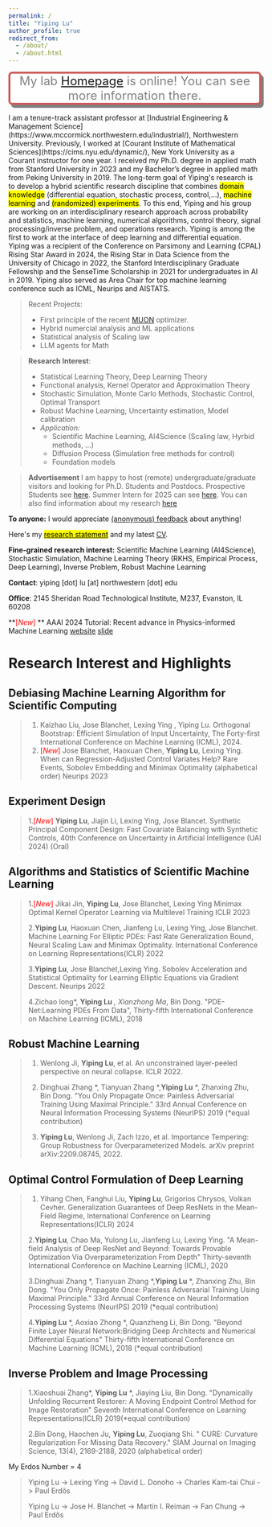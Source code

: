 ```yaml
---
permalink: /
title: "Yiping Lu"
author_profile: true
redirect_from: 
  - /about/
  - /about.html
---
```

<style>
#boxshadow {
    border: 4px solid purple;
    box-shadow: 5px 6px gray;
    border-radius: 2mm;
    background-color: white;
}

.half_highlight {
background: linear-gradient(to top, #F9E79F  50%, transparent 50%);
}

#boxshadow2 {
    border: 4px solid IndianRed;
    box-shadow: 5px 6px gray;
    border-radius: 2mm;
    background-color: white;
}
</style>

<div id="boxshadow2">
<center style="color: gray; font-size: 24px; font-family: -apple-system, BlinkMacSystemFont, 'Segoe UI', Roboto, Oxygen, Ubuntu, Cantarell, 'Open Sans', 'Helvetica Neue', sans-serif;">
My lab <a href="https://scale-lab-northwestern.github.io/">Homepage</a> is online! You can see more information there.
 </center>
</div>


<br/>
I am a tenure-track assistant professor at  [Industrial Engineering & Management Science](https://www.mccormick.northwestern.edu/industrial/), Northwestern University. Previously, I worked at [Courant Institute of Mathematical Sciences](https://cims.nyu.edu/dynamic/), New York University as a Courant instructor for one year. I received my Ph.D. degree in applied math from Stanford University in 2023 and my Bachelor’s degree in applied math from Peking University in 2019. The long-term goal of Yiping's research is to develop a hybrid scientific research discipline that combines <mark color='orange'>domain knowledge</mark> (differential equation, stochastic process, control,...), <mark color='orange'>machine learning</mark> and <mark color='orange'>(randomized) experiments</mark>. To this end, Yiping and his group are working on an interdisciplinary research approach across probability and statistics, machine learning, numerical algorithms, control theory, signal processing/inverse problem, and operations research. Yiping is among the first to work at the interface of deep learning and differential equation. Yiping was a recipient of the Conference on Parsimony and Learning (CPAL) Rising Star Award in 2024, the Rising Star in Data Science from the University of Chicago in 2022, the Stanford Interdisciplinary Graduate Fellowship and the SenseTime Scholarship in 2021 for undergraduates in AI in 2019. Yiping also served as Area Chair for top machine learning conference such as ICML, Neurips and AISTATS.

> Recent Projects:
> - First principle of the recent [MUON](https://github.com/MoonshotAI/Moonlight) optimizer.
> - Hybrid numercial analysis and ML applications
> - Statistical analysis of Scaling law
> - LLM agents for Math 

> **Research Interest**:
> - Statistical Learning Theory, Deep Learning Theory
> - Functional analysis, Kernel Operator and Approximation Theory
> - Stochastic Simulation, Monte Carlo Methods, Stochastic Control, Optimal Transport
> - Robust Machine Learning, Uncertainty estimation, Model calibration
> - *Application:*
>   - Scientific Machine Learning, AI4Science  (Scaling law, Hyrbid methods, ...) 
>   - Diffusion Process (Simulation free methods for control)
>   - Foundation models

> **Advertisement** I am happy to host (remote) undergraduate/graduate visitors and looking for Ph.D. Students and Postdocs. Prospective Students see [here](https://2prime.github.io/students/). Summer Intern for 2025 can see [here](https://2prime.github.io/files/SummerIntern_Yiping.pdf). You can also find information about my research [here](https://2prime.github.io/research/) 

**To anyone:** I would appreciate [(anonymous) feedback](https://docs.google.com/forms/d/e/1FAIpQLScCWSzTQGMVKhxDVSiCopYD740Txm-cMoxIh-dg08FcRKT-8Q/viewform?usp=sf_link) about anything!



Here's my [<mark color='orange'>research statement</mark>](https://2prime.github.io/files/rs.pdf) and my latest [CV](https://www.overleaf.com/read/rmcykgwmwbcq#cbe18b).

**Fine-grained research interest:** Scientific Machine Learning (AI4Science), Stochastic Simulation, Machine Learning Theory (RKHS, Empirical Process, Deep Learning), Inverse Problem, Robust Machine Learning

**Contact**: yiping [dot] lu [at] northwestern [dot] edu

**Office**: 2145 Sheridan Road Technological Institute, M237, Evanston, IL 60208

**<font color='red'>[*New*]</font> ** AAAI 2024 Tutorial: Recent advance in Physics-informed Machine Learning  [website](https://sites.google.com/view/aaai-2024-tutorial-piml/) [slide](https://2prime.github.io/files/SML/piml_aaai.pdf)

# Research Interest and Highlights


## Debiasing Machine Learning Algorithm for Scientific Computing

> 1. Kaizhao Liu, Jose Blanchet, Lexing Ying , Yiping Lu. Orthogonal Bootstrap: Efficient Simulation of Input Uncertainty, The Forty-first International Conference on Machine Learning (ICML), 2024.
> 2. <font color='red'>[*New*]</font>  Jose Blanchet, Haoxuan Chen, **Yiping Lu**, Lexing Ying. When can Regression-Adjusted Control Variates Help? Rare Events, Sobolev Embedding and Minimax Optimality (alphabetical order) Neurips 2023

## Experiment Design

> 1.<font color='red'>[*New*]</font> **Yiping Lu**, Jiajin Li, Lexing Ying, Jose Blancet. Synthetic Principal Component Design: Fast Covariate Balancing with Synthetic Controls, 40th Conference on Uncertainty in Artificial Intelligence (UAI 2024) (Oral)

  
## Algorithms and Statistics of Scientific Machine Learning


>  1.<font color='red'>[*New*]</font> Jikai Jin, **Yiping Lu**, Jose Blanchet, Lexing Ying Minimax Optimal Kernel Operator Learning via Multilevel Training ICLR 2023
>   
>  2.**Yiping Lu**, Haoxuan Chen, Jianfeng Lu, Lexing Ying, Jose Blanchet. Machine Learning For Elliptic PDEs: Fast Rate Generalization Bound, Neural Scaling Law and Minimax Optimality. International Conference on Learning Representations(ICLR) 2022
>
>  3.**Yiping Lu**, Jose Blanchet,Lexing Ying. Sobolev Acceleration and Statistical Optimality for Learning Elliptic Equations via Gradient Descent. Neurips 2022
>  
>  4.Zichao long*, **Yiping Lu** *, Xianzhong Ma*, Bin Dong. "PDE-Net:Learning PDEs From Data", Thirty-fifth International Conference on Machine Learning (ICML), 2018

## Robust Machine Learning

>  1. Wenlong Ji, **Yiping Lu**, et al. An unconstrained layer-peeled perspective on neural collapse. ICLR 2022.
>
>  2. Dinghuai Zhang *, Tianyuan Zhang *,**Yiping Lu** *, Zhanxing Zhu, Bin Dong. "You Only Propagate Once: Painless Adversarial Training Using Maximal Principle." 33rd Annual Conference on Neural Information Processing Systems (NeurIPS) 2019 (*equal contribution) 
>  
>  3.  **Yiping Lu**, Wenlong Ji, Zach Izzo, et al. Importance Tempering: Group Robustness for Overparameterized Models. arXiv preprint arXiv:2209.08745, 2022.
 
## Optimal Control Formulation of Deep Learning


>  1. Yihang Chen, Fanghui Liu, **Yiping Lu**, Grigorios Chrysos, Volkan Cevher. Generalization Guarantees of Deep ResNets in the Mean-Field Regime, International Conference on Learning Representations(ICLR) 2024
>     
>  2.**Yiping Lu**, Chao Ma, Yulong Lu, Jianfeng Lu, Lexing Ying. "A Mean-field Analysis of Deep ResNet and Beyond: Towards Provable Optimization Via Overparameterization From Depth" Thirty-seventh International Conference on Machine Learning (ICML), 2020
>  
>  3.Dinghuai Zhang *, Tianyuan Zhang *,**Yiping Lu** *, Zhanxing Zhu, Bin Dong. "You Only Propagate Once: Painless Adversarial Training Using Maximal Principle." 33rd Annual Conference on Neural Information Processing Systems (NeurIPS) 2019 (*equal contribution) 
>  
>  4.**Yiping Lu** *, Aoxiao Zhong *, Quanzheng Li, Bin Dong. "Beyond Finite Layer Neural Network:Bridging Deep Architects and Numerical Differential Equations" Thirty-fifth International Conference on Machine Learning (ICML), 2018 (*equal contribution) 

## Inverse Problem and Image Processing


>  1.Xiaoshuai Zhang*, **Yiping Lu** *, Jiaying Liu, Bin Dong. "Dynamically Unfolding Recurrent Restorer: A Moving Endpoint Control Method for Image Restoration" Seventh International Conference on Learning Representations(ICLR) 2019(*equal contribution) 
> 
>  2.Bin Dong, Haochen Ju, **Yiping Lu**, Zuoqiang Shi. " CURE: Curvature Regularization For Missing Data Recovery." SIAM Journal on Imaging Science, 13(4), 2169-2188, 2020 (alphabetical order)




My Erdos Number = 4

> Yiping Lu -> Lexing Ying -> David L. Donoho -> Charles Kam-tai Chui -> Paul Erdős
> 
> Yiping Lu -> Jose H. Blanchet -> Martin I. Reiman -> Fan Chung -> Paul Erdős

<br> 
<br> 
